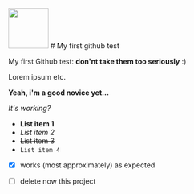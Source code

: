 <!-- ![logo] (https://avatars1.githubusercontent.com/u/7441772?s=460) -->
<img src="https://avatars1.githubusercontent.com/u/7441772?s=460" width="80">
# My first github test

My first Github test: __don'nt take them too seriously__ :)

Lorem ipsum etc.

__Yeah, i'm a good novice yet...__

_It's working?_

* __List item 1__
* _List item 2_
* ~~List item 3~~
* `List item 4`

- [x] works (most approximately) as expected
- [ ] delete now this project

